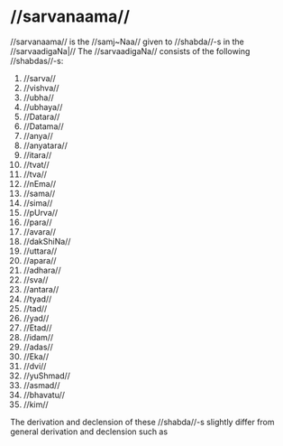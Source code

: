 # //sarvanaama//

//sarvanaama// is the //samj~Naa// given to //shabda//-s in the //sarvaadigaNa|// The //sarvaadigaNa// consists of the following //shabdas//-s:

1. //sarva//
2. //vishva//
3. //ubha//
4. //ubhaya//
5. //Datara//
6. //Datama//
7. //anya//
8. //anyatara//
9. //itara//
10. //tvat//
11. //tva//
12. //nEma//
13. //sama//
14. //sima//
15. //pUrva//
16. //para//
17. //avara//
18. //dakShiNa//
19. //uttara//
20. //apara//
21. //adhara//
22. //sva//
23. //antara//
24. //tyad//
25. //tad//
26. //yad//
27. //Etad//
28. //idam//
29. //adas//
30. //Eka//
31. //dvi//
32. //yuShmad//
33. //asmad//
34. //bhavatu//
35. //kim//

The derivation and declension of these //shabda//-s slightly differ from general derivation and declension such as 
<!--stackedit_data:
eyJoaXN0b3J5IjpbLTU1NjYyNDkyLDEzMjExMjgyNyw1MjU5Mz
M0ODUsMTI4MjEzODk2MSwxMzc3OTU1ODU3LC0xNDg1NTA2Njkx
LDg5NDIyMzQxNSw5MDM4MzY5MDQsLTE2Nzk3MjQ4NDBdfQ==
-->
